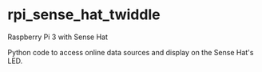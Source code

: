 # rpi_sense_hat_twiddle

Raspberry Pi 3 with Sense Hat

Python code to access online data sources and display on the Sense Hat's LED.


